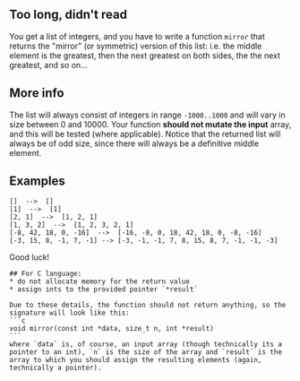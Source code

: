 ## Too long, didn't read

You get a list of integers, and you have to write a function `mirror` that returns the "mirror" (or symmetric) version of this list: i.e. the middle element is the greatest, then the next greatest on both sides, the the next greatest, and so on...


## More info

The list will always consist of integers in range `-1000..1000` and will vary in size between 0 and 10000. Your function **should not mutate the input** array, and this will be tested (where applicable). Notice that the returned list will always be of odd size, since there will always be a definitive middle element.

## Examples

```
[]  -->  []
[1]  -->  [1]
[2, 1]  -->  [1, 2, 1]
[1, 3, 2]  -->  [1, 2, 3, 2, 1]
[-8, 42, 18, 0, -16]  -->  [-16, -8, 0, 18, 42, 18, 0, -8, -16]
[-3, 15, 8, -1, 7, -1] --> [-3, -1, -1, 7, 8, 15, 8, 7, -1, -1, -3]
```

Good luck!


~~~if:c
## For C language:
* do not allocate memory for the return value
* assign ints to the provided pointer `*result`

Due to these details, the function should not return anything, so the signature will look like this: 
```c
void mirror(const int *data, size_t n, int *result)
```
where `data` is, of course, an input array (though technically its a pointer to an int), `n` is the size of the array and `result` is the array to which you should assign the resulting elements (again, technically a pointer).
~~~
